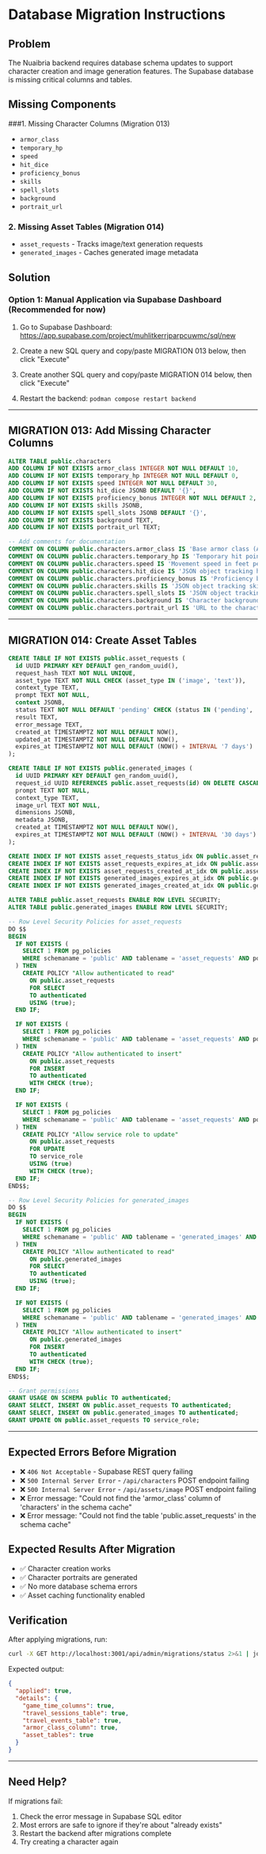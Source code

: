 # Database Migration Instructions

## Problem
The Nuaibria backend requires database schema updates to support character creation and image generation features. The Supabase database is missing critical columns and tables.

## Missing Components

###1. Missing Character Columns (Migration 013)
- `armor_class`
- `temporary_hp`
- `speed`
- `hit_dice`
- `proficiency_bonus`
- `skills`
- `spell_slots`
- `background`
- `portrait_url`

### 2. Missing Asset Tables (Migration 014)
- `asset_requests` - Tracks image/text generation requests
- `generated_images` - Caches generated image metadata

## Solution

### Option 1: Manual Application via Supabase Dashboard (Recommended for now)

1. Go to Supabase Dashboard: https://app.supabase.com/project/muhlitkerrjparpcuwmc/sql/new

2. Create a new SQL query and copy/paste MIGRATION 013 below, then click "Execute"

3. Create another SQL query and copy/paste MIGRATION 014 below, then click "Execute"

4. Restart the backend: `podman compose restart backend`

---

## MIGRATION 013: Add Missing Character Columns

```sql
ALTER TABLE public.characters
ADD COLUMN IF NOT EXISTS armor_class INTEGER NOT NULL DEFAULT 10,
ADD COLUMN IF NOT EXISTS temporary_hp INTEGER NOT NULL DEFAULT 0,
ADD COLUMN IF NOT EXISTS speed INTEGER NOT NULL DEFAULT 30,
ADD COLUMN IF NOT EXISTS hit_dice JSONB DEFAULT '{}',
ADD COLUMN IF NOT EXISTS proficiency_bonus INTEGER NOT NULL DEFAULT 2,
ADD COLUMN IF NOT EXISTS skills JSONB,
ADD COLUMN IF NOT EXISTS spell_slots JSONB DEFAULT '{}',
ADD COLUMN IF NOT EXISTS background TEXT,
ADD COLUMN IF NOT EXISTS portrait_url TEXT;

-- Add comments for documentation
COMMENT ON COLUMN public.characters.armor_class IS 'Base armor class (AC) of the character';
COMMENT ON COLUMN public.characters.temporary_hp IS 'Temporary hit points that expire at the end of a rest';
COMMENT ON COLUMN public.characters.speed IS 'Movement speed in feet per round';
COMMENT ON COLUMN public.characters.hit_dice IS 'JSON object tracking hit dice by type (e.g., {"8": 1, "10": 2})';
COMMENT ON COLUMN public.characters.proficiency_bonus IS 'Proficiency bonus based on character level';
COMMENT ON COLUMN public.characters.skills IS 'JSON object tracking skill proficiencies and bonuses';
COMMENT ON COLUMN public.characters.spell_slots IS 'JSON object tracking available spell slots by level';
COMMENT ON COLUMN public.characters.background IS 'Character background selection (e.g., Soldier, Folk Hero)';
COMMENT ON COLUMN public.characters.portrait_url IS 'URL to the character portrait image';
```

---

## MIGRATION 014: Create Asset Tables

```sql
CREATE TABLE IF NOT EXISTS public.asset_requests (
  id UUID PRIMARY KEY DEFAULT gen_random_uuid(),
  request_hash TEXT NOT NULL UNIQUE,
  asset_type TEXT NOT NULL CHECK (asset_type IN ('image', 'text')),
  context_type TEXT,
  prompt TEXT NOT NULL,
  context JSONB,
  status TEXT NOT NULL DEFAULT 'pending' CHECK (status IN ('pending', 'processing', 'completed', 'failed')),
  result TEXT,
  error_message TEXT,
  created_at TIMESTAMPTZ NOT NULL DEFAULT NOW(),
  updated_at TIMESTAMPTZ NOT NULL DEFAULT NOW(),
  expires_at TIMESTAMPTZ NOT NULL DEFAULT (NOW() + INTERVAL '7 days')
);

CREATE TABLE IF NOT EXISTS public.generated_images (
  id UUID PRIMARY KEY DEFAULT gen_random_uuid(),
  request_id UUID REFERENCES public.asset_requests(id) ON DELETE CASCADE,
  prompt TEXT NOT NULL,
  context_type TEXT,
  image_url TEXT NOT NULL,
  dimensions JSONB,
  metadata JSONB,
  created_at TIMESTAMPTZ NOT NULL DEFAULT NOW(),
  expires_at TIMESTAMPTZ NOT NULL DEFAULT (NOW() + INTERVAL '30 days')
);

CREATE INDEX IF NOT EXISTS asset_requests_status_idx ON public.asset_requests(status);
CREATE INDEX IF NOT EXISTS asset_requests_expires_at_idx ON public.asset_requests(expires_at);
CREATE INDEX IF NOT EXISTS asset_requests_created_at_idx ON public.asset_requests(created_at);
CREATE INDEX IF NOT EXISTS generated_images_expires_at_idx ON public.generated_images(expires_at);
CREATE INDEX IF NOT EXISTS generated_images_created_at_idx ON public.generated_images(created_at);

ALTER TABLE public.asset_requests ENABLE ROW LEVEL SECURITY;
ALTER TABLE public.generated_images ENABLE ROW LEVEL SECURITY;

-- Row Level Security Policies for asset_requests
DO $$
BEGIN
  IF NOT EXISTS (
    SELECT 1 FROM pg_policies
    WHERE schemaname = 'public' AND tablename = 'asset_requests' AND policyname = 'Allow authenticated to read'
  ) THEN
    CREATE POLICY "Allow authenticated to read"
      ON public.asset_requests
      FOR SELECT
      TO authenticated
      USING (true);
  END IF;

  IF NOT EXISTS (
    SELECT 1 FROM pg_policies
    WHERE schemaname = 'public' AND tablename = 'asset_requests' AND policyname = 'Allow authenticated to insert'
  ) THEN
    CREATE POLICY "Allow authenticated to insert"
      ON public.asset_requests
      FOR INSERT
      TO authenticated
      WITH CHECK (true);
  END IF;

  IF NOT EXISTS (
    SELECT 1 FROM pg_policies
    WHERE schemaname = 'public' AND tablename = 'asset_requests' AND policyname = 'Allow service role to update'
  ) THEN
    CREATE POLICY "Allow service role to update"
      ON public.asset_requests
      FOR UPDATE
      TO service_role
      USING (true)
      WITH CHECK (true);
  END IF;
END$$;

-- Row Level Security Policies for generated_images
DO $$
BEGIN
  IF NOT EXISTS (
    SELECT 1 FROM pg_policies
    WHERE schemaname = 'public' AND tablename = 'generated_images' AND policyname = 'Allow authenticated to read'
  ) THEN
    CREATE POLICY "Allow authenticated to read"
      ON public.generated_images
      FOR SELECT
      TO authenticated
      USING (true);
  END IF;

  IF NOT EXISTS (
    SELECT 1 FROM pg_policies
    WHERE schemaname = 'public' AND tablename = 'generated_images' AND policyname = 'Allow authenticated to insert'
  ) THEN
    CREATE POLICY "Allow authenticated to insert"
      ON public.generated_images
      FOR INSERT
      TO authenticated
      WITH CHECK (true);
  END IF;
END$$;

-- Grant permissions
GRANT USAGE ON SCHEMA public TO authenticated;
GRANT SELECT, INSERT ON public.asset_requests TO authenticated;
GRANT SELECT, INSERT ON public.generated_images TO authenticated;
GRANT UPDATE ON public.asset_requests TO service_role;
```

---

## Expected Errors Before Migration

- ❌ `406 Not Acceptable` - Supabase REST query failing
- ❌ `500 Internal Server Error` - `/api/characters` POST endpoint failing
- ❌ `500 Internal Server Error` - `/api/assets/image` POST endpoint failing
- ❌ Error message: "Could not find the 'armor_class' column of 'characters' in the schema cache"
- ❌ Error message: "Could not find the table 'public.asset_requests' in the schema cache"

## Expected Results After Migration

- ✅ Character creation works
- ✅ Character portraits are generated
- ✅ No more database schema errors
- ✅ Asset caching functionality enabled

## Verification

After applying migrations, run:

```bash
curl -X GET http://localhost:3001/api/admin/migrations/status 2>&1 | jq .
```

Expected output:
```json
{
  "applied": true,
  "details": {
    "game_time_columns": true,
    "travel_sessions_table": true,
    "travel_events_table": true,
    "armor_class_column": true,
    "asset_tables": true
  }
}
```

---

## Need Help?

If migrations fail:
1. Check the error message in Supabase SQL editor
2. Most errors are safe to ignore if they're about "already exists"
3. Restart the backend after migrations complete
4. Try creating a character again

